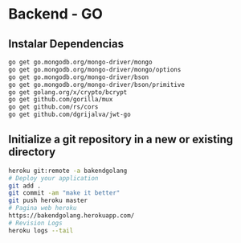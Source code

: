 # Backend - GO

## Instalar Dependencias
```bash
go get go.mongodb.org/mongo-driver/mongo
go get go.mongodb.org/mongo-driver/mongo/options
go get go.mongodb.org/mongo-driver/bson
go get go.mongodb.org/mongo-driver/bson/primitive
go get golang.org/x/crypto/bcrypt
go get github.com/gorilla/mux
go get github.com/rs/cors
go get github.com/dgrijalva/jwt-go
```

## Initialize a git repository in a new or existing directory
```bash
heroku git:remote -a bakendgolang
# Deploy your application
git add .
git commit -am "make it better"
git push heroku master
# Pagina web heroku 
https://bakendgolang.herokuapp.com/
# Revision Logs
heroku logs --tail
```